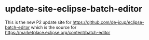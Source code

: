 # update-site-eclipse-batch-editor
This is the new P2 update site for https://github.com/de-jcup/eclipse-batch-editor which is the source for https://marketplace.eclipse.org/content/batch-editor
